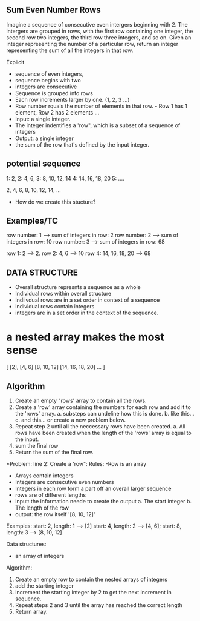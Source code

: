 ## Sum Even Number Rows ##

Imagine a sequence of consecutive even intergers beginning with 2. The intergers are grouped in rows,
with the first row containing one integer, the second row two integers, the third row three integers,
and so on.  Given an integer representing the number of a particular row, return an integer representing
the sum of all the integers in that row.
 
  Explicit
   - sequence of even integers,
   - sequence begins with two
   - integers are consecutive 
   - Sequence is grouped into rows
   - Each row increments larger by one. (1, 2, 3 ...)
   - Row number rquals the number of elements in that row.
    - Row 1 has 1 element, Row 2 has 2 elements ...
  - Input: a single integer. 
   - The integer indentifies a 'row", which is a subset of a sequence of integers 
  - Output: a single integer
   - the sum of the row that's defined by the input integer.




 ## potential sequence ##
1: 2,
2: 4, 6,
3: 8, 10, 12, 14
4: 14, 16, 18, 20
5: ....

 2, 4, 6, 8, 10, 12, 14, ...

- How do we create this stucture? 

## Examples/TC ##

row number: 1 --> sum of integers in row: 2
row number: 2 --> sum of integers in row: 10
row number: 3 --> sum of integers in row: 68

row 1: 2 --> 2.
row 2: 4, 6 --> 10
row 4: 14, 16, 18, 20 --> 68

## DATA STRUCTURE ##

 - Overall structure represnts a sequence as a whole
 - Individual rows within overall structure
 - Indiivdual rows are in a set order in context of a sequence
 - individual rows contain integers
 - integers are in a set order in the context of the sequence.

# a nested array makes the most sense

[
  [2],
  [4, 6]
  [8, 10, 12]
  [14, 16, 18, 20]
  ...
]


## Algorithm ##

1. Create an empty "rows' array to contain all the rows. 
2. Create a 'row' array containing the numbers for each row and add it to the 'rows' array.
  a. substeps can undeline how this is done.
  b. like this...
  c. and this... or create a new problem below. 
3. Repeat step 2 until all the neccessary rows have been created. 
 a. All rows have been created when the length of the 'rows' array is equal to the input. 
4. sum the final row 
5. Return the sum of the final row. 


*Problem: line 2: Create a 'row":
Rules:
-Row is an array
- Arrays contain integers
- Integers are consecutive even numbers
- Integers in each row form a part off an overall larger sequence 
- rows are of different lengths
- input: the information neede to create the output
    a. The start integer
    b. The length of the row
- output: the row itself '[8, 10, 12]'

Examples: 
start: 2, length: 1 --> [2]
start: 4, length: 2 --> [4, 6];
start: 8, length: 3 --> [8, 10, 12]

Data structures:
- an array of integers

Algorithm: 
1. Create an empty row to contain the nested arrays of integers
2. add the starting integer
3. increment the starting integer by 2 to get the next increment in sequence. 
4. Repeat steps 2 and 3 until the array has reached the correct length
5. Return array. 
 

